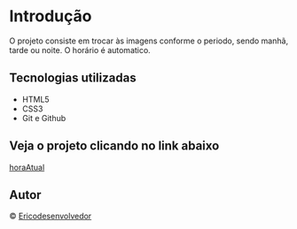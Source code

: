 # Introdução

O projeto consiste em trocar às imagens conforme o periodo, sendo manhã, tarde ou noite. O horário é automatico.

## Tecnologias utilizadas

- HTML5
- CSS3
- Git e Github

## Veja o projeto clicando no link abaixo

[horaAtual](https://ericodesenvolvedor.github.io/horaAtual/)

## Autor

&copy; [Ericodesenvolvedor](https://github.com/Ericodesenvolvedor)
